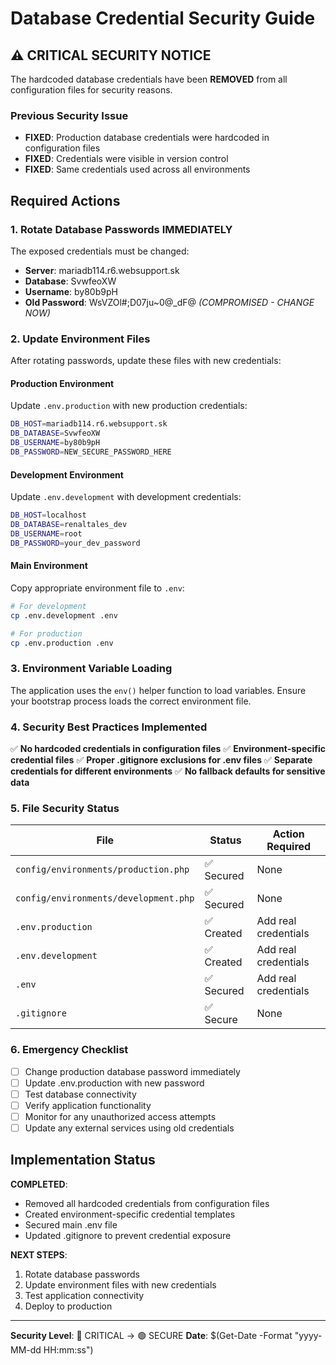 # Database Credential Security Guide

## ⚠️ CRITICAL SECURITY NOTICE

The hardcoded database credentials have been **REMOVED** from all configuration files for security reasons.

### Previous Security Issue

- **FIXED**: Production database credentials were hardcoded in configuration files
- **FIXED**: Credentials were visible in version control
- **FIXED**: Same credentials used across all environments

## Required Actions

### 1. Rotate Database Passwords **IMMEDIATELY**

The exposed credentials must be changed:

- **Server**: mariadb114.r6.websupport.sk
- **Database**: SvwfeoXW
- **Username**: by80b9pH
- **Old Password**: WsVZOl#;D07ju~0@_dF@ *(COMPROMISED - CHANGE NOW)*

### 2. Update Environment Files

After rotating passwords, update these files with new credentials:

#### Production Environment

Update `.env.production` with new production credentials:

```bash
DB_HOST=mariadb114.r6.websupport.sk
DB_DATABASE=SvwfeoXW
DB_USERNAME=by80b9pH
DB_PASSWORD=NEW_SECURE_PASSWORD_HERE
```

#### Development Environment

Update `.env.development` with development credentials:

```bash
DB_HOST=localhost
DB_DATABASE=renaltales_dev
DB_USERNAME=root
DB_PASSWORD=your_dev_password
```

#### Main Environment

Copy appropriate environment file to `.env`:

```bash
# For development
cp .env.development .env

# For production
cp .env.production .env
```

### 3. Environment Variable Loading

The application uses the `env()` helper function to load variables. Ensure your bootstrap process loads the correct environment file.

### 4. Security Best Practices Implemented

✅ **No hardcoded credentials in configuration files**
✅ **Environment-specific credential files**
✅ **Proper .gitignore exclusions for .env files**
✅ **Separate credentials for different environments**
✅ **No fallback defaults for sensitive data**

### 5. File Security Status

| File | Status | Action Required |
|------|--------|-----------------|
| `config/environments/production.php` | ✅ Secured | None |
| `config/environments/development.php` | ✅ Secured | None |
| `.env.production` | ✅ Created | Add real credentials |
| `.env.development` | ✅ Created | Add real credentials |
| `.env` | ✅ Secured | Add real credentials |
| `.gitignore` | ✅ Secure | None |

### 6. Emergency Checklist

- [ ] Change production database password immediately
- [ ] Update .env.production with new password
- [ ] Test database connectivity
- [ ] Verify application functionality
- [ ] Monitor for any unauthorized access attempts
- [ ] Update any external services using old credentials

## Implementation Status

**COMPLETED**:

- Removed all hardcoded credentials from configuration files
- Created environment-specific credential templates
- Secured main .env file
- Updated .gitignore to prevent credential exposure

**NEXT STEPS**:

1. Rotate database passwords
2. Update environment files with new credentials
3. Test application connectivity
4. Deploy to production

---
**Security Level**: 🔴 CRITICAL → 🟢 SECURE
**Date**: $(Get-Date -Format "yyyy-MM-dd HH:mm:ss")
